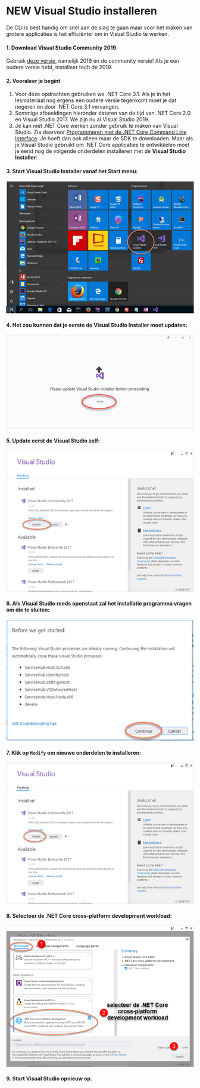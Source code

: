 # NEW Visual Studio installeren

De CLI is best handig om snel aan de slag te gaan maar voor het maken van grotere applicaties is het efficiënter om in Visual Studio te werken.

#### 1. Download Visual Studio Community 2019

Gebruik [deze versie](https://visualstudio.microsoft.com/downloads/), namelijk 2019 en de community versie! Als je een oudere versie hebt, installeer toch de 2019.

#### 2. Vooraleer je begint

1. Voor deze opdrachten gebruiken we .NET Core 3.1. Als je in het lesmateriaal nog ergens een oudere versie tegenkomt moet je dat negeren en door .NET Core 3.1 vervangen.
2. Sommige afbeeldingen hieronder dateren van de tijd van .NET Core 2.0 en Visual Studio 2017. We zijn nu al Visual Studio 2019.
3. Je kan met .NET Core werken zonder gebruik te maken van Visual Studio. Zie daarvoor [Programmeren met de .NET Core Command Line Interface](https://graduaat.programmeren.app/myap/it/page/programming/microsoft.net/dotnet%20core/Programmeren%20met%20de%20.NET%20Core%20Command%20Line%20Interface.html). Je hoeft dan ook alleen maar de SDK te downloaden. Maar als je Visual Studio gebruikt om .NET Core applicaties te ontwikkelen moet je eerst nog de volgende onderdelen installeren met de **Visual Studio Installer**:

#### 3. Start Visual Studio Installer vanaf het Start menu:

![Visual Studio Installer from Start menu](../../.gitbook/assets/image%20%2816%29.png)

#### 4. Het zou kunnen dat je eerste de Visual Studio Installer moet updaten:

![Update Visual Studio Installer](../../.gitbook/assets/image%20%289%29.png)

#### 5. Update eerst de Visual Studio zelf:

![Update Visual Studio](../../.gitbook/assets/image%20%2812%29.png)

#### 6. Als Visual Studio reeds openstaat zal het installatie programma vragen om die te sluiten:

![Close Visual Studio before changing the installation](../../.gitbook/assets/image%20%2815%29.png)

#### 7. **Klik op** **`Modify`** om nieuwe onderdelen te installeren:

![Modify Visual Studio Installation](../../.gitbook/assets/image%20%2819%29.png)

#### 8. Selecteer de .NET Core cross-platform development workload:

![Install .NET Core cross-platform development workload](../../.gitbook/assets/image%20%2810%29.png)

#### 9. Start Visual Studio opnieuw op.

